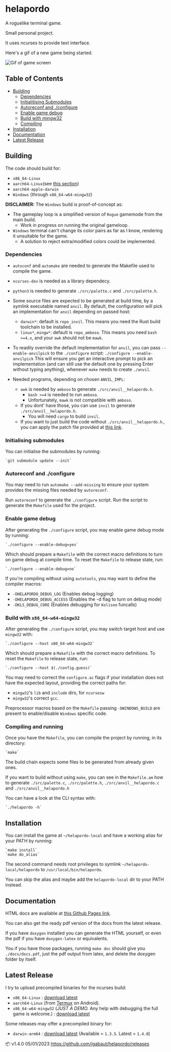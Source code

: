 # helapordo

  A roguelike terminal game.

  Small personal project.

  It uses ncurses to provide text interface.

  Here's a gif of a new game being started.

  ![Gif of game screen](https://media2.giphy.com/media/v1.Y2lkPTc5MGI3NjExZjgycTdlazZzbHJ4MnljZm1jOW9rOGY0Y3NydXlreWl4YTNlc212NSZlcD12MV9pbnRlcm5hbF9naWZfYnlfaWQmY3Q9Zw/DG0aoSpfx92NYjNOKO/source.gif)


## Table of Contents <a name = "index"></a>

+ [Building](#building)
  + [Dependencies](#dependencies)
  + [Initialitising Submodules](#init_submodules)
  + [Autoreconf and ./configure](#autotools)
  + [Enable game debug](#debug_access)
  + [Build with mingw32](#mingw32_build)
  + [Compiling](#compiling)
+ [Installation](#installation)
+ [Documentation](#doc)
+ [Latest Release](#latest_release)


## Building <a name = "building"></a>

  The code should build for:

  - `x86_64-Linux`
  - `aarch64-Linux`(see [this section](#latest_release))
  - `aarch64-apple-darwin`
  - `Windows` (through `x86_64-w64-mingw32`)

  **DISCLAIMER:**  The `Windows` build is proof-of-concept as:

  - The gameplay loop is a simplified version of `Rogue` gamemode from the main build.
    - Work in progress on running the original gameloop.
  - `Windows` terminal can't change its color pairs as far as I know, rendering it unsuitable for the game.
    - A solution to reject extra/modified colors could be implemented.

### Dependencies <a name = "dependencies"></a>

  - `autoconf` and `automake` are needed to generate the Makefile used to compile the game.
  - `ncurses-dev` is needed as a library dependecy.
  - `python3` is needed to generate `./src/palette.c` and `./src/palette.h`.

  - Some source files are expected to be generated at build time, by a symlink executable named `anvil`. By default, the configuration will pick an implementation for `anvil` depending on passed host:
    - `darwin*`: default is `repo_invil`. This means you need the Rust build toolchain to be installed.
    - `linux*`, `mingw*`: default is `repo_amboso`. This means you need `bash >=4.x`, and your `awk` should not be `mawk`.
  - To readily override the default implementation for `anvil`, you can pass `--enable-anvilpick` to the `./configure` script:
    `./configure --enable-anvilpick`
    This will ensure you get an interactive prompt to pick an implementation (and can still use the default one by pressing Enter without typing anything), whenever `make` needs to create `./anvil`.

  - Needed programs, depending on chosen `ANVIL_IMPL`:
    - `awk` is needed by `amboso` to generate `./src/anvil__helapordo.h`.
      - `bash >=4` is needed to run `amboso`.
      - Unfortunately, `mawk` is not compatible with `amboso`.
    - If you dont' have those, you can use `invil` to generate `./src/anvil__helapordo.h`.
      - You will need `cargo` to build `invil`.
    - If you want to just build the code without `./src/anvil__helapordo.h`., you can apply the patch file provided at [this link](https://github.com/jgabaut/helapordo/issues/52#issuecomment-1871877437).

### Initialising submodules <a name = "init_submodules"></a>

  You can initialise the submodules by running:

    `git submodule update --init`

### Autoreconf and ./configure <a name = "autotools"></a>

  You may need to run `automake --add-missing` to ensure your system provides the missing files needed by `autoreconf`.

  Run `autoreconf` to generate the `./configure` script. Run the script to generate the `Makefile` used for the project.

### Enable game debug  <a name = "debug_access"></a>

  After generating the `./configure` script, you may enable game debug mode by running:

    `./configure --enable-debug=yes`

  Which should prepare a `Makefile` with the correct macro definitions to turn on game debug at compile time. To reset the `Makefile` to release state, run:

    `./configure --enable-debug=no`

  If you're compiling without using `autotools`, you may want to define the compiler macros:

  - `-DHELAPORDO_DEBUG_LOG`  (Enables debug logging)
  - `-DHELAPORDO_DEBUG_ACCESS` (Enables the -d flag to turn on debug mode)
  - `-DKLS_DEBUG_CORE` (Enables debugging for `Koliseo` funcalls)

### Build with `x86_64-w64-mingw32` <a name = "mingw32_build"></a>

  After generating the `./configure` script, you may switch target host and use `mingw32` with:

    `./configure --host x86_64-w64-mingw32`

  Which should prepare a `Makefile` with the correct macro definitions. To reset the `Makefile` to release state, run:

    `./configure --host $(./config.guess)`

  You may need to correct the `configure.ac` flags if your installation does not have the expected layout, providing the correct paths for:

  - `mingw32`'s `lib` and `include` dirs, for `ncursesw`
  - `mingw32`'s correct `gcc`.

  Preprocessor macros based on the `Makefile` passing `-DWINDOWS_BUILD` are present to enable/disable `Windows` specific code.

### Compiling and running <a name = "compiling"></a>

  Once you have the `Makefile`, you can compile the project by running, in its directory:

    `make`

  The build chain expects some files to be generated from already given ones.

  If you want to build without using `make`, you can see in the `Makefile.am` how to generate `./src/palette.c`, `./src/palette.h`, `./src/anvil__helapordo.c` and `./src/anvil__helapordo.h`

  You can have a look at the CLI syntax with:

    `./helapordo -h`

## Installation <a name = "installation"></a>

  You can install the game at `~/helapordo-local` and have a working alias for your PATH by running:

    `make install`
    `make do_alias`

  The second command needs root privileges to symlink `~/helapordo-local/helapordo` to `/usr/local/bin/helapordo`.

  You can skip the alias and maybe add the `helapordo-local` dir to your PATH instead.

## Documentation <a name = "doc"></a>

  HTML docs are available at [this Github Pages link](https://jgabaut.github.io/helapordo-docs/index.html).

  You can also get the ready pdf version of the docs from the latest release.

  If you have `doxygen` installed you can generate the HTML yourself, or even the pdf if you have `doxygen-latex` or equivalents.

  You if you have those packages, running `make doc` should give you `./docs/docs.pdf`, just the pdf output from latex, and delete the doxygen folder by itself.

## Latest Release <a name = "latest_release"></a>

  I try to upload precompiled binaries for the ncurses build:

  - `x86_64-Linux` : [download latest](https://github.com/jgabaut/helapordo/releases/download/1.4.0/helapordo-nc-1.4.0-Linux-x86_64.zip)
  - `aarch64-Linux` (from [Termux](https://f-droid.org/packages/com.termux/) on Android).
  - `x86_64-w64-mingw32` (*JUST A DEMO.* Any help with debugging the full game is welcome.) : [download latest](https://github.com/jgabaut/helapordo/releases/download/1.4.0/helapordo.exe-nc-1.4.0-w64-mingw32-x86_64.zip)

  Some releases may offer a precompiled binary for:

  - `darwin-arm64` : [download latest](https://github.com/jgabaut/helapordo/releases/download/1.3.5/helapordo-1.3.5-darwin-arm64.zip) (Available = `1.3.5`. Latest = `1.4.0`)

  📦 v1.4.0 05/01/2023
  https://github.com/jgabaut/helapordo/releases

